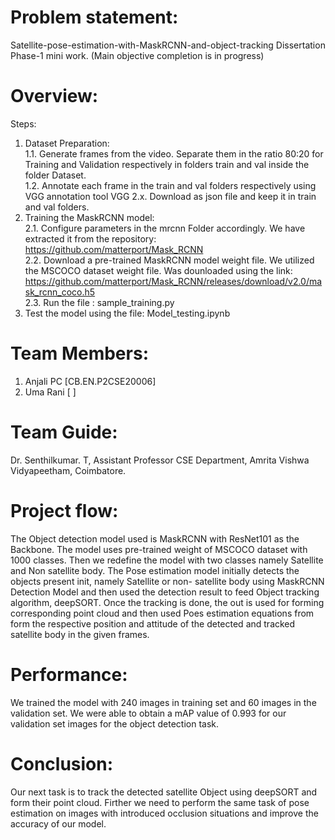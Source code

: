 # Problem statement:
Satellite-pose-estimation-with-MaskRCNN-and-object-tracking
Dissertation Phase-1 mini work. (Main objective completion is in progress)  

# Overview:
Steps:
1. Dataset Preparation:  
1.1. Generate frames from the video. Separate them in the ratio 80:20 for Training and Validation respectively in folders train and val inside the folder Dataset.  
1.2. Annotate each frame in the train and val folders respectively using VGG annotation tool VGG 2.x. Download as json file and keep it in train and val folders.  
2. Training the MaskRCNN model:  
2.1. Configure parameters in the mrcnn Folder accordingly. We have extracted it from the repository:  https://github.com/matterport/Mask_RCNN  
2.2. Download a pre-trained MaskRCNN model weight file. We utilized the MSCOCO dataset weight file. Was dounloaded using the link: https://github.com/matterport/Mask_RCNN/releases/download/v2.0/mask_rcnn_coco.h5  
2.3. Run the file : sample_training.py  
9. Test the model using the file: Model_testing.ipynb
  
# Team Members:
1. Anjali PC [CB.EN.P2CSE20006]
2. Uma Rani [ ]

# Team Guide:
Dr. Senthilkumar. T, Assistant Professor CSE Department, Amrita Vishwa Vidyapeetham,  Coimbatore.

# Project flow:
The Object detection model used is MaskRCNN with ResNet101 as the Backbone. The model uses pre-trained weight of MSCOCO dataset with 1000 classes.
Then we redefine the model with two classes namely Satellite and Non satellite body. The Pose estimation model initially detects the objects present init, namely Satellite or non- satellite body using MaskRCNN Detection Model and then used the detection result to feed Object tracking algorithm, deepSORT. Once the tracking is done, the out is used for forming corresponding point cloud and then used Poes estimation equations from form the respective position and attitude of the detected and tracked satellite body in the given frames.

# Performance:
We trained the model with 240 images in training set and 60 images in the validation set. We were able to obtain a mAP value of 0.993 for our validation set images for the object detection task.

# Conclusion:
Our next task is to track the detected satellite Object using deepSORT and form their point cloud. Firther we need to perform the same task of pose estimation on images with introduced occlusion situations and improve the accuracy of our model.
